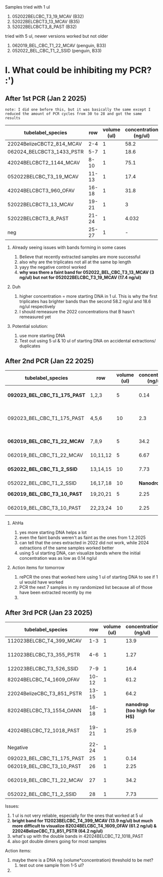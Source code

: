 Samples 
tried with 1 ul
1. 052022BELCBC_T3_19_MCAV (B32)
2. 52022BELCBCT3_13_MCAV (B35)
3. 52022BELCBCT3_8_PAST (B32)

tried with 5 ul, newer versions worked but not older
1. 062019_BEL_CBC_T1_22_MCAV (penguin, B33)
2. 052022_BEL_CBC_T1_2_SSID (penguin, B33)

# I. What could be inhibiting my PCR? :')

## After 1st PCR (Jan 2 2025)
	note: I did one before this, but it was basically the same except I reduced the amount of PCR cycles from 30 to 28 and got the same results

| tubelabel_species         | row   | volume (ul) | concentration (ng/ul) | date_extracted | PCR worked | notes      |
| ------------------------- | ----- | ----------- | --------------------- | -------------- | ---------- | ---------- |
| 22024BelizeCBCT2_814_MCAV | 2-4   | 1           | 58.2                  | Nov 2024       | yes        |            |
| 062024_BELCBCT3_1433_PSTR | 5-7   | 1           | 18.6                  | Dec 2024       | yes        |            |
| 42024BELCBCT2_1144_MCAV   | 8-10  | 1           | 75.1                  | Dec 2024       | yes        |            |
| 052022BELCBC_T3_19_MCAV   | 11-13 | 1           | 17.4                  | 2022           | no         |            |
| 42024BELCBCT3_960_OFAV    | 16-18 | 1           | 31.8                  | Dec 2024       | yes?       | 2/3        |
| 52022BELCBCT3_13_MCAV     | 19-21 | 1           | 3                     | June 2022      | ?          | faint band |
| 52022BELCBCT3_8_PAST      | 21-24 | 1           | 4.032                 | 2022           | no         |            |
| neg                       | 25-27 | 1           | -                     | -              | yes        |            |

1. Already seeing issues with bands forming in some cases
	1. Believe that recently extracted samples are more successful
	2. also why are the triplicates not all at the same bp length
	3. yayy the negative control worked
	4.  **why was there a faint band for 052022_BEL_CBC_T3_13_MCAV (3 ng/ul) but not for 052022BELCBC_T3_19_MCAV (17.4 ng/ul)**
	
2. Duh
	1. higher concentration = more starting DNA in 1 ul. This is why the first triplicates has brighter bands than the second 58.2 ng/ul and 18.6 ng/ul respectively 
	2.  I should remeasure the 2022 concentrations that B hasn't remeasured yet
	
3. Potential solution: 
	1. use more starting DNA 
	2. Test out using 5 ul & 10 ul of starting DNA on accidental extractions/ duplicates

## After 2nd PCR (Jan 22 2025)
| tubelabel_species              | row      | volume (ul) | concentration (ng/ul) | date_extracted | PCR worked | notes                              |
| ------------------------------ | -------- | ----------- | --------------------- | -------------- | ---------- | ---------------------------------- |
| **092023_BEL_CBC_T1_175_PAST** | 1,2,3    | 5           | 0.14                  | Nov 2024       | Yes        | Extracted by C low conc.           |
| 092023_BEL_CBC_T1_175_PAST     | 4,5,6    | 10          | 2.3                   | Jan 2025       | Yes        | Extracted by C to remedy low conc. |
| **062019_BEL_CBC_T1_22_MCAV**  | 7,8,9    | 5           | 34.2                  | Nov 2024       | Yes        | C accidentally reextracted         |
| 062019_BEL_CBC_T1_22_MCAV      | 10,11,12 | 5           | 6.67                  | 2022           | No         |                                    |
| **052022_BEL_CBC_T1_2_SSID**   | 13,14,15 | 10          | 7.73                  | Dec 2024       | Yes?       | debatable whether it worked        |
| 052022_BEL_CBC_T1_2_SSID       | 16,17,18 | 10          | **Nanodrop**          | 2022           | No         |                                    |
| **062019_BEL_CBC_T3_10_PAST**  | 19,20,21 | 5           | 2.25                  | Nov 2024       | Yes        | reextraction by B                  |
| 062019_BEL_CBC_T3_10_PAST      | 22,23,24 | 10          | 2.25                  | Nov 2024       | Yes        | reextraction by B                  |
1. AhHa
	1. yes more starting DNA helps a lot 
	2. even the faint bands weren't as faint as the ones from 1.2.2025
	3. can tell that the ones extracted in 2022 did not work, while 2024 extractions of the same samples worked better 
	4. using 5 ul starting DNA, can visualize bands where the initial concentration was as low as 0.14 ng/ul
	
2. Action items for tomorrow
	1. rePCR the ones that worked here using 1 ul of starting DNA to see if 1 ul would have worked
	2. PCR the next 7 samples in my randomized list because all of those have been extracted recently by me
	3. 
## After 3rd PCR (Jan 23 2025)


| tubelabel_species          | row   | volume (ul) | concentration (ng/ul)          | date_extracted | PCR worked | notes            |
| -------------------------- | ----- | ----------- | ------------------------------ | -------------- | ---------- | ---------------- |
| 112023BELCBC_T4_399_MCAV   | 1-3   | 1           | 13.9                           | Nov 2024       | yes        |                  |
| 112023BELCBC_T3_355_PSTR   | 4-6   | 1           | 1.27                           | Nov 2024       | ?          | 2/3 faint bands  |
| 122023BELCBC_T3_526_SSID   | 7-9   | 1           | 16.4                           | Nov 2024       | no         |                  |
| 82024BELCBC_T4_1609_OFAV   | 10-12 | 1           | 61.2                           | Jan 2025       | yes        |                  |
| 22024BelizeCBC_T3_851_PSTR | 13-15 | 1           | 64.2                           | Nov 2024       | ?          | 1/3 band         |
| 82024BELCBC_T3_1554_OANN   | 16-18 | 1           | **nanodrop (too high for HS)** | Jan 2025       | yes        |                  |
| 42024BELCBC_T2_1018_PAST   | 19-21 | 1           | 25.9                           | Dec 2024       | ?          | 3/3 double bands |
| Negative                   | 22-24 | 1           |                                |                | yes        |                  |
| 092023_BEL_CBC_T1_175_PAST | 25    | 1           | 0.14                           | Nov 2024       | ?          |                  |
| 062019_BEL_CBC_T3_10_PAST  | 26    | 1           | 2.25                           | Nov 2024       | no?        |                  |
| 062019_BEL_CBC_T1_22_MCAV  | 27    | 1           | 34.2                           | Dec 2024       | yes        | very faint band  |
| 052022_BEL_CBC_T1_2_SSID   | 28    | 1           | 7.73                           | Dec 2024       | no?        |                  |
Issues:
1. 1 ul is not very reliable, especially for the ones that worked at 5 ul 
2. **bright band for 112023BELCBC_T4_399_MCAV (13.9 ng/ul) but much more difficult to visualize 82024BELCBC_T4_1609_OFAV (61.2 ng/ul) & 22024BelizeCBC_T3_851_PSTR (64.2 ng/ul)**
3. what's up with the double bands in 42024BELCBC_T2_1018_PAST
4. also got double dimers going for most samples

Action items:
1. maybe there is a DNA ng (volume*concentration) threshold to be met?
	1. test out one sample from 1-5 ul?
2. 


